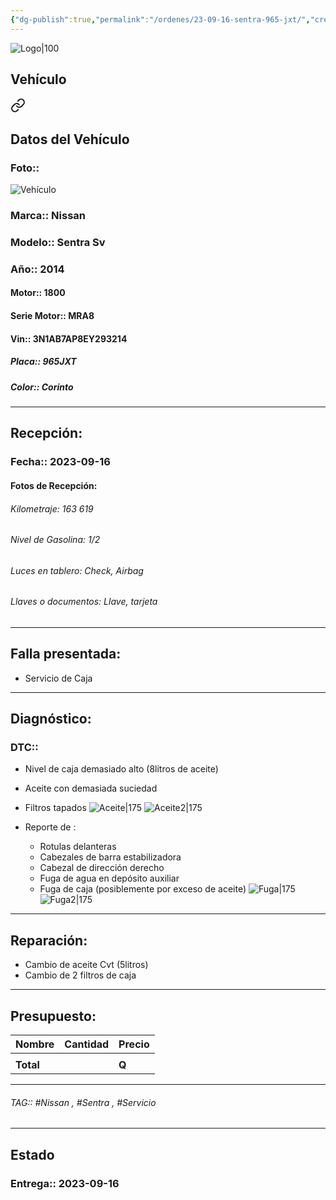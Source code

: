 ```yaml
---
{"dg-publish":true,"permalink":"/ordenes/23-09-16-sentra-965-jxt/","created":"","updated":""}
---
```


![Logo|100](http://drive.google.com/uc?export=view&id=137fl3TIZ0-PU8b-Pt0bsjclwHub_u78G)

## Vehículo

<div class="transclusion internal-embed is-loaded"><a class="markdown-embed-link" href="/vehiculos/nissan/sentra-965-jxt/#datos-del-vehiculo" aria-label="Open link"><svg xmlns="http://www.w3.org/2000/svg" width="24" height="24" viewBox="0 0 24 24" fill="none" stroke="currentColor" stroke-width="2" stroke-linecap="round" stroke-linejoin="round" class="svg-icon lucide-link"><path d="M10 13a5 5 0 0 0 7.54.54l3-3a5 5 0 0 0-7.07-7.07l-1.72 1.71"></path><path d="M14 11a5 5 0 0 0-7.54-.54l-3 3a5 5 0 0 0 7.07 7.07l1.71-1.71"></path></svg></a><div class="markdown-embed">



## Datos del Vehículo 
### Foto:: 
![Vehículo](http://drive.google.com/uc?export=view&id=1Xb_WzPUr48cMoDZdHkUrcWeVwew9Wm6q)

### Marca:: Nissan
### Modelo:: Sentra Sv
### Año:: 2014
#### Motor:: 1800
#### Serie Motor:: MRA8
#### Vin:: 3N1AB7AP8EY293214
##### Placa:: 965JXT
##### Color:: Corinto
---


</div></div>


## Recepción:
### Fecha:: 2023-09-16
#### Fotos de Recepción:

###### Kilometraje: 163 619
###### Nivel de Gasolina: 1/2
###### Luces en tablero: Check, Airbag 
###### Llaves o documentos: Llave, tarjeta 

---

## Falla presentada:
- Servicio de Caja 


---

## Diagnóstico:
### DTC:: 

- Nivel de caja demasiado alto (8litros de aceite)
- Aceite con demasiada suciedad 
- Filtros tapados 
	![Aceite|175](http://drive.google.com/uc?export=view&id=1XQ-m81OBexUSLmZ4V9qviBKv98OFsBw7)
	![Aceite2|175](http://drive.google.com/uc?export=view&id=1XS5LX3-QqDHE9NCUD_8K2lzfmI5jyHDD)
	
- Reporte de :
	- Rotulas delanteras
	- Cabezales de barra estabilizadora
	- Cabezal de dirección derecho
	- Fuga de agua en depósito auxiliar 
	- Fuga de caja (posiblemente por exceso de aceite)
		![Fuga|175](http://drive.google.com/uc?export=view&id=1XVZdEdTY4kF-IZhzzfi_Zz2h1MrYVzKO)
		![Fuga2|175](http://drive.google.com/uc?export=view&id=1XTYb4cunwcox1KAE7usNwmz80CsM-8TD)


---
## Reparación:
- Cambio de aceite Cvt (5litros)
- Cambio de 2 filtros de caja 

---

## Presupuesto:

| Nombre | Cantidad | Precio |
| ------ | -------- | ------ |
|        |          |        |
| **Total**       |        |    **Q**    |

---

###### TAG::  #Nissan , #Sentra , #Servicio 

---

## Estado

### Entrega:: 2023-09-16